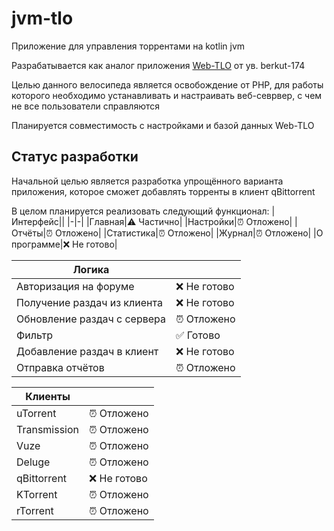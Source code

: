 # jvm-tlo
Приложение для управления торрентами на kotlin jvm

Разрабатывается как аналог приложения [Web-TLO](https://github.com/keepers-team/webtlo) от ув. berkut-174

Целью данного велосипеда является освобождение от PHP, для работы которого необходимо устанавливать и настраивать веб-севрвер,
с чем не все пользователи справляются

Планируется совместимость с настройками и базой данных Web-TLO

## Статус разработки

Начальной целью является разработка упрощённого варианта приложения, которое сможет добавлять торренты в клиент qBittorrent

В целом планируется реализовать следующий функционал:
|Интерфейс||
|-|-|
|Главная|⚠️ Частично|
|Настройки|⏰ Отложено|
|Отчёты|⏰ Отложено|
|Статистика|⏰ Отложено|
|Журнал|⏰ Отложено|
|О программе|❌ Не готово|

|Логика||
|-|-|
|Авторизация на форуме|❌ Не готово|
|Получение раздач из клиента|❌ Не готово|
|Обновление раздач с сервера|⏰ Отложено|
|Фильтр|✅ Готово|
|Добавление раздач в клиент|❌ Не готово|
|Отправка отчётов|⏰ Отложено|

|Клиенты||
|-|-|
|uTorrent|⏰ Отложено|
|Transmission|⏰ Отложено|
|Vuze|⏰ Отложено|
|Deluge|⏰ Отложено|
|qBittorrent|❌ Не готово|
|KTorrent|⏰ Отложено|
|rTorrent|⏰ Отложено|
